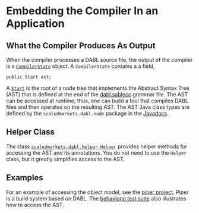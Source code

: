 # Embedding the Compiler In an Application

## What the Compiler Produces As Output

When the compiler processes a DABL source file, the output of the compiler is a
[`CompilerState`](https://scaledmarkets.github.io/dabl/scaledmarkets/dabl/main/CompilerState.html)
object. A `CompilerState` contains a a field,
```
public Start ast;
```
A [`Start`](https://scaledmarkets.github.io/dabl/scaledmarkets/dabl/node/Start.html)
is the root of a node tree that implements the Abstract Syntax Tree (AST)
that is defined at the end of the [dabl.sablecc](dabl.sablecc)
grammar file. The AST
can be accessed at runtime; thus, one can build a tool that compiles DABL
files and then operates on the resulting AST. The AST Java class types are
defined by the `scaledmarkets.dabl.node` package in the [Javadocs](https://scaledmarkets.github.io/dabl/).

## Helper Class

The class [`scaledmarkets.dabl.helper.Helper`](https://scaledmarkets.github.io/dabl/scaledmarkets/dabl/helper/Helper.html)
provides helper methods for accessing the AST and its annotations.
You do not need to use the `Helper` class, but it greatly simplifies access
to the AST.

## Examples

For an example
of accessing the object model, see the [piper project](https://github.com/Scaled-Markets/piper).
Piper is a build system based on DABL. The [behavioral test suite](https://github.com/ScaledMarkets/dabl/tree/master/test)
also illustrates how to access the AST.
